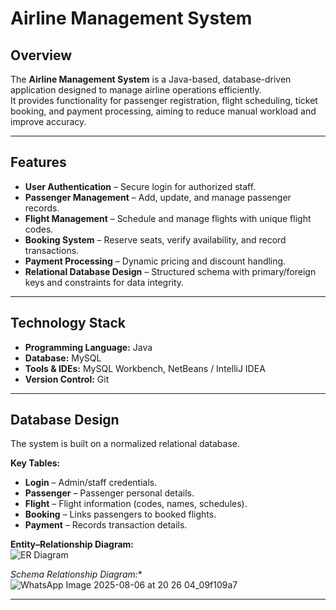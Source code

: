 # Airline Management System

## Overview
The **Airline Management System** is a Java-based, database-driven application designed to manage airline operations efficiently.  
It provides functionality for passenger registration, flight scheduling, ticket booking, and payment processing, aiming to reduce manual workload and improve accuracy.

---

## Features
- **User Authentication** – Secure login for authorized staff.
- **Passenger Management** – Add, update, and manage passenger records.
- **Flight Management** – Schedule and manage flights with unique flight codes.
- **Booking System** – Reserve seats, verify availability, and record transactions.
- **Payment Processing** – Dynamic pricing and discount handling.
- **Relational Database Design** – Structured schema with primary/foreign keys and constraints for data integrity.

---

## Technology Stack
- **Programming Language:** Java
- **Database:** MySQL
- **Tools & IDEs:** MySQL Workbench, NetBeans / IntelliJ IDEA
- **Version Control:** Git

---

## Database Design
The system is built on a normalized relational database.

**Key Tables:**
- **Login** – Admin/staff credentials.
- **Passenger** – Passenger personal details.
- **Flight** – Flight information (codes, names, schedules).
- **Booking** – Links passengers to booked flights.
- **Payment** – Records transaction details.

**Entity–Relationship Diagram:**  
![ER Diagram](https://github.com/user-attachments/assets/1855e321-9afd-4bd7-932f-9986edffc25b)

*Schema Relationship Diagram:**  
![WhatsApp Image 2025-08-06 at 20 26 04_09f109a7](https://github.com/user-attachments/assets/ff24ae54-4cc8-4351-8bf8-392c8522081a)

---
